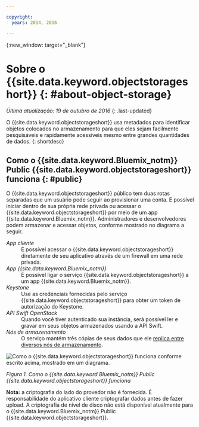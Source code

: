 ```yaml
---

copyright:
  years: 2014, 2016

---
```


{:new_window: target="_blank"}

# Sobre o {{site.data.keyword.objectstorageshort}}  {: #about-object-storage} 

*Última atualização: 19 de outubro de 2016*
{: .last-updated}

O {{site.data.keyword.objectstorageshort}} usa metadados para identificar
objetos colocados no armazenamento para que eles sejam facilmente pesquisáveis e
rapidamente acessíveis mesmo entre grandes quantidades de dados.
{: shortdesc}


## Como o {{site.data.keyword.Bluemix_notm}} Public {{site.data.keyword.objectstorageshort}} funciona {: #public}

O {{site.data.keyword.objectstorageshort}} público tem duas rotas separadas
que um usuário pode seguir ao provisionar uma conta. E possível iniciar dentro de sua
própria rede privada ou acessar o {{site.data.keyword.objectstorageshort}} por
meio de um app {{site.data.keyword.Bluemix_notm}}. Administradores e
desenvolvedores podem armazenar e acessar objetos, conforme mostrado no diagrama a seguir.

<dl>
  <dt><dfn> App cliente </dfn></dt>
  <dd> É possível acessar o {{site.data.keyword.objectstorageshort}} diretamente de seu aplicativo através de um firewall em uma rede privada.</dd>
  <dt><dfn> App {{site.data.keyword.Bluemix_notm}} </dfn></dt>
  <dd> É possível ligar o serviço {{site.data.keyword.objectstorageshort}} a um app {{site.data.keyword.Bluemix_notm}}.  </dd>
  <dt><dfn> Keystone </dfn></dt>
  <dd> Use as credenciais fornecidas pelo serviço {{site.data.keyword.objectstorageshort}} para obter um token de autorização do Keystone. </dd>
  <dt><dfn> API Swift OpenStack </dfn></dt>
  <dd> Quando você tiver autenticado sua instância, será possível ler e gravar em seus objetos armazenados usando a API Swift.</dd>
  <dt><dfn> Nós de armazenamento</dfn></dt>
  <dd> O serviço mantém três cópias de seus dados que ele <a href="http://docs.openstack.org/developer/swift/overview_replication.html">replica entre diversos nós de armazenamento</a>. </dd>
</dl>

![Como o {{site.data.keyword.objectstorageshort}} funciona conforme escrito acima, mostrado em um diagrama.](images/OS_howitworks.png)

*Figura 1. Como o {{site.data.keyword.Bluemix_notm}} Public {{site.data.keyword.objectstorageshort}} funciona*

**Nota:** a criptografia do lado do provedor não é fornecida. É responsabilidade do aplicativo cliente criptografar dados antes de fazer upload. A
criptografia de nível de disco não está disponível atualmente para o {{site.data.keyword.Bluemix_notm}} Public {{site.data.keyword.objectstorageshort}}.
